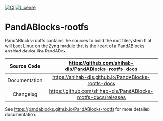 [![CI](https://github.com/shihab-dls/PandABlocks-rootfs-docs/actions/workflows/ci.yml/badge.svg)](https://github.com/shihab-dls/PandABlocks-rootfs-docs/actions/workflows/ci.yml)
[![License](https://img.shields.io/badge/License-Apache%202.0-blue.svg)](https://opensource.org/licenses/Apache-2.0)

# PandABlocks-rootfs

PandABlocks-rootfs contains the sources to build the root filesystem that
will boot Linux on the Zynq module that is the heart of a PandABlocks enabled
device like PandABox.

Source Code     | <https://github.com/shihab-dls/PandABlocks-rootfs-docs>
:---:           | :---:
Documentation   | <https://shihab-dls.github.io/PandABlocks-rootfs-docs>
Changelog       | <https://github.com/shihab-dls/PandABlocks-rootfs-docs/releases>

<!-- README only content. Anything below this line won't be included in index.md -->

See https://pandablocks.github.io/PandABlocks-rootfs for more detailed documentation.
